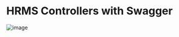 # HRMS Controllers with Swagger

![image](https://user-images.githubusercontent.com/75476607/119416716-f13cb480-bcfc-11eb-8c5e-ffcdaf4685bf.png)
